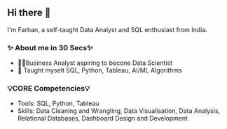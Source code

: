 ## Hi there 👋

I'm Farhan, a self-taught Data Analyst and SQL enthusiast from India.

### ✨ About me in 30 Secs✨
- 👦🏼Business Analyst aspiring to becone Data Scientist
- 📝 Taught myselt SQL, Python, Tableau, AI/ML Algorithms

### 💡CORE Competencies💡
- Tools: SQL, Python, Tableau
- Skills: Data Cleaning and Wrangling, Data Visualisation, Data Analysis, Relational Databases, Dashboard Design and Development

<!--
**IamFarhanUsmani/IamFarhanUsmani** is a ✨ _special_ ✨ repository because its `README.md` (this file) appears on your GitHub profile.

Here are some ideas to get you started:

- 🔭 I’m currently working on ...
- 🌱 I’m currently learning ...
- 👯 I’m looking to collaborate on ...
- 🤔 I’m looking for help with ...
- 💬 Ask me about ...
- 📫 How to reach me: ...
- 😄 Pronouns: ...
- ⚡ Fun fact: ...
-->
